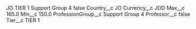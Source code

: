 <?xml version="1.0" encoding="UTF-8"?>
<CustomMetadata xmlns="http://soap.sforce.com/2006/04/metadata" xmlns:xsi="http://www.w3.org/2001/XMLSchema-instance" xmlns:xsd="http://www.w3.org/2001/XMLSchema">
    <label>JO TIER 1 Support Group 4</label>
    <protected>false</protected>
    <values>
        <field>Country__c</field>
        <value xsi:type="xsd:string">JO</value>
    </values>
    <values>
        <field>Currency__c</field>
        <value xsi:type="xsd:string">JOD</value>
    </values>
    <values>
        <field>Max__c</field>
        <value xsi:type="xsd:double">165.0</value>
    </values>
    <values>
        <field>Min__c</field>
        <value xsi:type="xsd:double">150.0</value>
    </values>
    <values>
        <field>ProfessionGroup__c</field>
        <value xsi:type="xsd:string">Support Group 4</value>
    </values>
    <values>
        <field>Professor__c</field>
        <value xsi:type="xsd:boolean">false</value>
    </values>
    <values>
        <field>Tier__c</field>
        <value xsi:type="xsd:string">TIER 1</value>
    </values>
</CustomMetadata>
